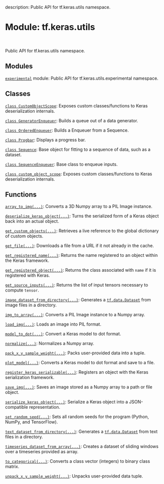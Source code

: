 description: Public API for tf.keras.utils namespace.

<div itemscope itemtype="http://developers.google.com/ReferenceObject">
<meta itemprop="name" content="tf.keras.utils" />
<meta itemprop="path" content="Stable" />
</div>

# Module: tf.keras.utils

<!-- Insert buttons and diff -->

<table class="tfo-notebook-buttons tfo-api nocontent" align="left">

</table>



Public API for tf.keras.utils namespace.



## Modules

[`experimental`](../../tf/keras/utils/experimental.md) module: Public API for tf.keras.utils.experimental namespace.

## Classes

[`class CustomObjectScope`](../../tf/keras/utils/custom_object_scope.md): Exposes custom classes/functions to Keras deserialization internals.

[`class GeneratorEnqueuer`](../../tf/keras/utils/GeneratorEnqueuer.md): Builds a queue out of a data generator.

[`class OrderedEnqueuer`](../../tf/keras/utils/OrderedEnqueuer.md): Builds a Enqueuer from a Sequence.

[`class Progbar`](../../tf/keras/utils/Progbar.md): Displays a progress bar.

[`class Sequence`](../../tf/keras/utils/Sequence.md): Base object for fitting to a sequence of data, such as a dataset.

[`class SequenceEnqueuer`](../../tf/keras/utils/SequenceEnqueuer.md): Base class to enqueue inputs.

[`class custom_object_scope`](../../tf/keras/utils/custom_object_scope.md): Exposes custom classes/functions to Keras deserialization internals.

## Functions

[`array_to_img(...)`](../../tf/keras/utils/array_to_img.md): Converts a 3D Numpy array to a PIL Image instance.

[`deserialize_keras_object(...)`](../../tf/keras/utils/deserialize_keras_object.md): Turns the serialized form of a Keras object back into an actual object.

[`get_custom_objects(...)`](../../tf/keras/utils/get_custom_objects.md): Retrieves a live reference to the global dictionary of custom objects.

[`get_file(...)`](../../tf/keras/utils/get_file.md): Downloads a file from a URL if it not already in the cache.

[`get_registered_name(...)`](../../tf/keras/utils/get_registered_name.md): Returns the name registered to an object within the Keras framework.

[`get_registered_object(...)`](../../tf/keras/utils/get_registered_object.md): Returns the class associated with `name` if it is registered with Keras.

[`get_source_inputs(...)`](../../tf/keras/utils/get_source_inputs.md): Returns the list of input tensors necessary to compute `tensor`.

[`image_dataset_from_directory(...)`](../../tf/keras/utils/image_dataset_from_directory.md): Generates a <a href="../../tf/data/Dataset.md"><code>tf.data.Dataset</code></a> from image files in a directory.

[`img_to_array(...)`](../../tf/keras/utils/img_to_array.md): Converts a PIL Image instance to a Numpy array.

[`load_img(...)`](../../tf/keras/utils/load_img.md): Loads an image into PIL format.

[`model_to_dot(...)`](../../tf/keras/utils/model_to_dot.md): Convert a Keras model to dot format.

[`normalize(...)`](../../tf/keras/utils/normalize.md): Normalizes a Numpy array.

[`pack_x_y_sample_weight(...)`](../../tf/keras/utils/pack_x_y_sample_weight.md): Packs user-provided data into a tuple.

[`plot_model(...)`](../../tf/keras/utils/plot_model.md): Converts a Keras model to dot format and save to a file.

[`register_keras_serializable(...)`](../../tf/keras/utils/register_keras_serializable.md): Registers an object with the Keras serialization framework.

[`save_img(...)`](../../tf/keras/utils/save_img.md): Saves an image stored as a Numpy array to a path or file object.

[`serialize_keras_object(...)`](../../tf/keras/utils/serialize_keras_object.md): Serialize a Keras object into a JSON-compatible representation.

[`set_random_seed(...)`](../../tf/keras/utils/set_random_seed.md): Sets all random seeds for the program (Python, NumPy, and TensorFlow).

[`text_dataset_from_directory(...)`](../../tf/keras/utils/text_dataset_from_directory.md): Generates a <a href="../../tf/data/Dataset.md"><code>tf.data.Dataset</code></a> from text files in a directory.

[`timeseries_dataset_from_array(...)`](../../tf/keras/utils/timeseries_dataset_from_array.md): Creates a dataset of sliding windows over a timeseries provided as array.

[`to_categorical(...)`](../../tf/keras/utils/to_categorical.md): Converts a class vector (integers) to binary class matrix.

[`unpack_x_y_sample_weight(...)`](../../tf/keras/utils/unpack_x_y_sample_weight.md): Unpacks user-provided data tuple.


